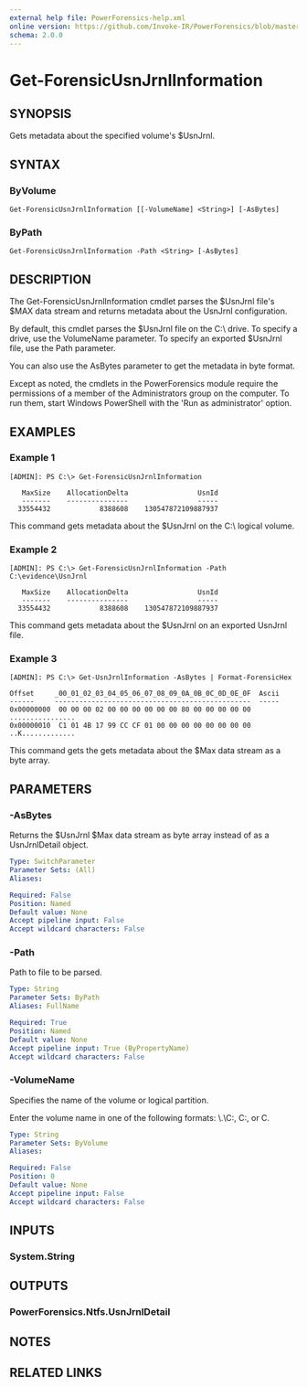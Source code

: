 ```yaml
---
external help file: PowerForensics-help.xml
online version: https://github.com/Invoke-IR/PowerForensics/blob/master/Modules/PowerForensics/docs/Get-ForensicUsnJrnlInformation.md
schema: 2.0.0
---
```


# Get-ForensicUsnJrnlInformation

## SYNOPSIS
Gets metadata about the specified volume's $UsnJrnl.

## SYNTAX

### ByVolume
```
Get-ForensicUsnJrnlInformation [[-VolumeName] <String>] [-AsBytes]
```

### ByPath
```
Get-ForensicUsnJrnlInformation -Path <String> [-AsBytes]
```

## DESCRIPTION
The Get-ForensicUsnJrnlInformation cmdlet parses the $UsnJrnl file&apos;s $MAX data stream and returns metadata about the UsnJrnl configuration.

By default, this cmdlet parses the $UsnJrnl file on the C:\ drive. To specify a drive, use the
VolumeName parameter. To specify an exported $UsnJrnl file, use the Path parameter.

You can also use the AsBytes parameter to get the metadata in byte format.

Except as noted, the cmdlets in the PowerForensics module require the permissions of a member of the Administrators group on the computer. To run them, start Windows PowerShell with the 'Run as administrator' option.

## EXAMPLES

### Example 1
```
[ADMIN]: PS C:\> Get-ForensicUsnJrnlInformation

   MaxSize    AllocationDelta                 UsnId
   -------    ---------------                 -----
  33554432            8388608    130547872109887937
```

This command gets metadata about the $UsnJrnl on the C:\ logical volume.

### Example 2
```
[ADMIN]: PS C:\> Get-ForensicUsnJrnlInformation -Path C:\evidence\UsnJrnl

   MaxSize    AllocationDelta                 UsnId
   -------    ---------------                 -----
  33554432            8388608    130547872109887937
```

This command gets metadata about the $UsnJrnl on an exported UsnJrnl file.

### Example 3
```
[ADMIN]: PS C:\> Get-UsnJrnlInformation -AsBytes | Format-ForensicHex

Offset     _00_01_02_03_04_05_06_07_08_09_0A_0B_0C_0D_0E_0F  Ascii
------     ------------------------------------------------  -----
0x00000000  00 00 00 02 00 00 00 00 00 00 80 00 00 00 00 00  ................
0x00000010  C1 01 4B 17 99 CC CF 01 00 00 00 00 00 00 00 00  ..K.............
```

This command gets the gets metadata about the $Max data stream as a byte array.

## PARAMETERS

### -AsBytes
Returns the $UsnJrnl $Max data stream as byte array instead of as a UsnJrnlDetail object.

```yaml
Type: SwitchParameter
Parameter Sets: (All)
Aliases: 

Required: False
Position: Named
Default value: None
Accept pipeline input: False
Accept wildcard characters: False
```

### -Path
Path to file to be parsed.

```yaml
Type: String
Parameter Sets: ByPath
Aliases: FullName

Required: True
Position: Named
Default value: None
Accept pipeline input: True (ByPropertyName)
Accept wildcard characters: False
```

### -VolumeName
Specifies the name of the volume or logical partition.

Enter the volume name in one of the following formats: \\.\C:, C:, or C.

```yaml
Type: String
Parameter Sets: ByVolume
Aliases: 

Required: False
Position: 0
Default value: None
Accept pipeline input: False
Accept wildcard characters: False
```

## INPUTS

### System.String


## OUTPUTS

### PowerForensics.Ntfs.UsnJrnlDetail

## NOTES

## RELATED LINKS

